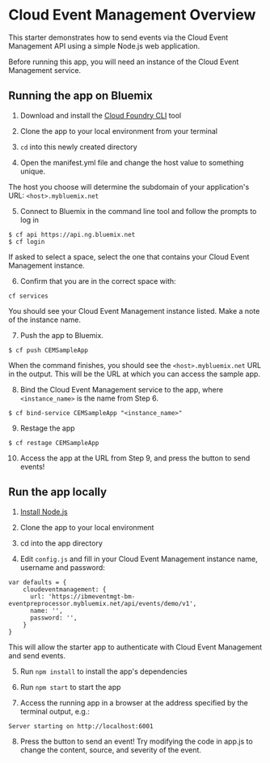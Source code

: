 # Cloud Event Management Overview
This starter demonstrates how to send events via the Cloud Event Management API using a simple Node.js web application. 

Before running this app, you will need an instance of the Cloud Event Management service. 


## Running the app on Bluemix

1. Download and install the [Cloud Foundry CLI][cloud_foundry_url] tool

2. Clone the app to your local environment from your terminal 

3. `cd` into this newly created directory

4. Open the manifest.yml file and change the host value to something unique.

The host you choose will determine the subdomain of your application's URL: `<host>.mybluemix.net`

5. Connect to Bluemix in the command line tool and follow the prompts to log in

  ```
  $ cf api https://api.ng.bluemix.net
  $ cf login
  ```

  If asked to select a space, select the one that contains your Cloud Event Management instance.

6. Confirm that you are in the correct space with:

  ```
  cf services
  ```

  You should see your Cloud Event Management instance listed.  Make a note of the instance name.

7. Push the app to Bluemix.

  ```
  $ cf push CEMSampleApp
  ```

  When the command finishes, you should see the `<host>.mybluemix.net` URL in the output.  This will be the URL at which you can access the sample app.

8. Bind the Cloud Event Management service to the app, where `<instance_name>` is the name from Step 6.
  ```
  $ cf bind-service CEMSampleApp "<instance_name>"
  ```

9. Restage the app
  ```
  $ cf restage CEMSampleApp
  ```

10. Access the app at the URL from Step 9, and press the button to send events!


## Run the app locally

1. [Install Node.js][install_node_url]

2. Clone the app to your local environment 

3. cd into the app directory

4. Edit `config.js` and fill in your Cloud Event Management instance name, username and password:

  ```
var defaults = {
      cloudeventmanagement: {
        url: 'https://ibmeventmgt-bm-eventpreprocessor.mybluemix.net/api/events/demo/v1',
        name: '',
        password: '',
      }
}
  ```
  This will allow the starter app to authenticate with Cloud Event Management and send events.

5. Run `npm install` to install the app's dependencies

6. Run `npm start` to start the app

7. Access the running app in a browser at the address specified by the terminal output, e.g.:
  ```
  Server starting on http://localhost:6001
  ```

8. Press the button to send an event!  Try modifying the code in app.js to change the content, source, and severity of the event.

[install_node_url]: https://nodejs.org/en/download/
[cloud_foundry_url]: https://github.com/cloudfoundry/cli

